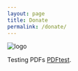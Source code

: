 ```yaml
---
layout: page
title: Donate
permalink: /donate/
---
```



![logo](/assets/broomlogo.jpg)

Testing PDFs [PDFtest](/assets/test.pdf).